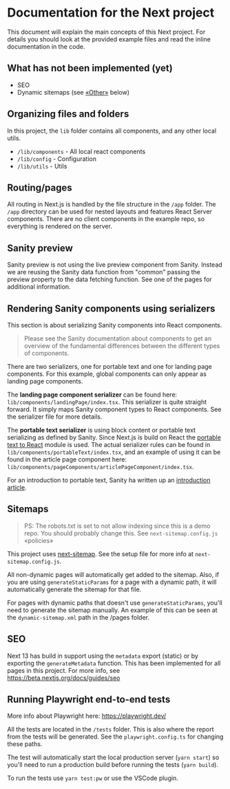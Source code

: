 # Documentation for the Next project

This document will explain the main concepts of this Next project. For details you should look at the provided example files and read the inline documentation in the code.

## What has not been implemented (yet)

-   SEO
-   Dynamic sitemaps (see [«Other»](#Other) below)

## Organizing files and folders

In this project, the `lib` folder contains all components, and any other local utils.

-   `/lib/components` - All local react components
-   `/lib/config` - Configuration
-   `/lib/utils` - Utils

## Routing/pages

All routing in Next.js is handled by the file structure in the `/app` folder. The `/app` directory can be used for nested layouts and features React Server components. There are no client components in the example repo, so everything is rendered on the server.

## Sanity preview

Sanity preview is not using the live preview component from Sanity. Instead we are reusing the Sanity data function from "common" passing the preview property to the data fetching function. See one of the pages for additional information.

## Rendering Sanity components using serializers

This section is about serializing Sanity components into React components.

> Please see the Sanity documentation about components to get an overview of the fundamental differences between the different types of components.

There are two serializers, one for portable text and one for landing page components. For this example, global components can only appear as landing page components.

The **landing page component serializer** can be found here: `lib/components/landingPage/index.tsx`. This serializer is quite straight forward. It simply maps Sanity component types to React components. See the serializer file for more details.

The **portable text serializer** is using block content or portable text serializing as defined by Sanity. Since Next.js is build on React the [portable text to React](https://github.com/portabletext/react-portabletext) module is used. The actual serializer rules can be found in `lib/components/portableText/index.tsx`, and an example of using it can be found in the article page component here: `lib/components/pageComponents/articlePageComponent/index.tsx`.

For an introduction to portable text, Sanity ha written up an [introduction article](https://www.sanity.io/guides/introduction-to-portable-text).

## Sitemaps

> PS: The robots.txt is set to not allow indexing since this is a demo repo. You should probably change this.
> See `next-sitemap.config.js` «policies»

This project uses [next-sitemap](https://www.npmjs.com/package/next-sitemap).
See the setup file for more info at `next-sitemap.config.js`.

All non-dynamic pages will automatically get added to the sitemap. Also, if you are using `generateStaticParams` for a page with a dynamic path, it will automatically generate the sitemap for that file.

For pages with dynamic paths that doesn't use `generateStaticParams`, you'll need to generate the sitemap manually. An example of this can be seen at the `dynamic-sitemap.xml` path in the /pages folder.

## SEO

Next 13 has build in support using the `metadata` export (static) or by exporting the `generateMetadata` function.
This has been implemented for all pages in this project. For more info, see https://beta.nextjs.org/docs/guides/seo

## Running Playwright end-to-end tests

More info about Playwright here: https://playwright.dev/

All the tests are located in the `/tests` folder. This is also where the report from the tests will be generated. See the `playwright.config.ts` for changing these paths.

The test will automatically start the local production server (`yarn start`) so you'll need to run a production build before running the tests (`yarn build`).

To run the tests use `yarn test:pw` or use the VSCode plugin.
